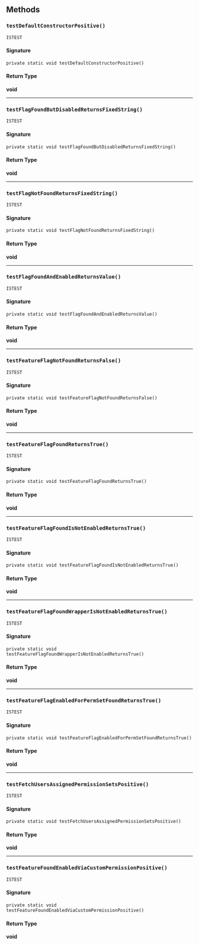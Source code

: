 ## Methods

### `testDefaultConstructorPositive()`

`ISTEST`

#### Signature

```apex
private static void testDefaultConstructorPositive()
```

#### Return Type

**void**

---

### `testFlagFoundButDisabledReturnsFixedString()`

`ISTEST`

#### Signature

```apex
private static void testFlagFoundButDisabledReturnsFixedString()
```

#### Return Type

**void**

---

### `testFlagNotFoundReturnsFixedString()`

`ISTEST`

#### Signature

```apex
private static void testFlagNotFoundReturnsFixedString()
```

#### Return Type

**void**

---

### `testFlagFoundAndEnabledReturnsValue()`

`ISTEST`

#### Signature

```apex
private static void testFlagFoundAndEnabledReturnsValue()
```

#### Return Type

**void**

---

### `testFeatureFlagNotFoundReturnsFalse()`

`ISTEST`

#### Signature

```apex
private static void testFeatureFlagNotFoundReturnsFalse()
```

#### Return Type

**void**

---

### `testFeatureFlagFoundReturnsTrue()`

`ISTEST`

#### Signature

```apex
private static void testFeatureFlagFoundReturnsTrue()
```

#### Return Type

**void**

---

### `testFeatureFlagFoundIsNotEnabledReturnsTrue()`

`ISTEST`

#### Signature

```apex
private static void testFeatureFlagFoundIsNotEnabledReturnsTrue()
```

#### Return Type

**void**

---

### `testFeatureFlagFoundWrapperIsNotEnabledReturnsTrue()`

`ISTEST`

#### Signature

```apex
private static void testFeatureFlagFoundWrapperIsNotEnabledReturnsTrue()
```

#### Return Type

**void**

---

### `testFeatureFlagEnabledForPermSetFoundReturnsTrue()`

`ISTEST`

#### Signature

```apex
private static void testFeatureFlagEnabledForPermSetFoundReturnsTrue()
```

#### Return Type

**void**

---

### `testFetchUsersAssignedPermissionSetsPositive()`

`ISTEST`

#### Signature

```apex
private static void testFetchUsersAssignedPermissionSetsPositive()
```

#### Return Type

**void**

---

### `testFeatureFoundEnabledViaCustomPermissionPositive()`

`ISTEST`

#### Signature

```apex
private static void testFeatureFoundEnabledViaCustomPermissionPositive()
```

#### Return Type

**void**
